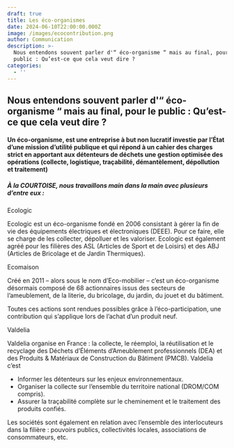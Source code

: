 ```yaml
---
draft: true
title: Les éco-organismes
date: 2024-06-10T22:00:00.000Z
image: /images/ecocontribution.png
author: Communication
description: >-
  Nous entendons souvent parler d'“ éco-organisme “ mais au final, pour le
  public : Qu’est-ce que cela veut dire ?
categories:
  - ''
---
```


## Nous entendons souvent parler d'“ éco-organisme “ mais au final, pour le public : Qu’est-ce que cela veut dire ?

#### Un éco-organisme, est une entreprise à but non lucratif investie par l’État d’une mission d’utilité publique et qui répond à un cahier des charges strict en apportant aux détenteurs de déchets une gestion optimisée des opérations (collecte, logistique, traçabilité, démantèlement, dépollution et traitement)

##### À la COURTOISE, nous travaillons main dans la main avec plusieurs d’entre eux :

Ecologic

Ecologic est un éco-organisme fondé en 2006 consistant à gérer la fin de vie des équipements électriques et électroniques (DEEE). Pour ce faire, elle se charge de les collecter, dépolluer et les valoriser. Ecologic est également agréé pour les filières des ASL (Articles de Sport et de Loisirs) et des ABJ (Articles de Bricolage et de Jardin Thermiques).

Ecomaison

Créé en 2011 – alors sous le nom d’Eco-mobilier – c’est un éco-organisme désormais composé de 68 actionnaires issus des secteurs de l’ameublement, de la literie, du bricolage, du jardin, du jouet et du bâtiment.

Toutes ces actions sont rendues possibles grâce à l’éco-participation, une contribution qui s’applique lors de l’achat d’un produit neuf.

Valdelia

Valdelia organise en France : la collecte, le réemploi, la réutilisation et le recyclage des Déchets d’Éléments d’Ameublement professionnels (DEA) et des Produits & Matériaux de Construction du Bâtiment (PMCB).  Valdelia c’est

* Informer les détenteurs sur les enjeux environnementaux.
* Organiser la collecte sur l’ensemble du territoire national (DROM/COM compris).
* Assurer la traçabilité complète sur le cheminement et le traitement des produits confiés.

Les sociétés sont également en relation avec l’ensemble des interlocuteurs dans la filière : pouvoirs publics, collectivités locales, associations de consommateurs, etc.
